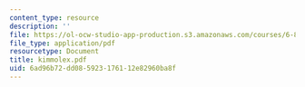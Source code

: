 ```yaml
---
content_type: resource
description: ''
file: https://ol-ocw-studio-app-production.s3.amazonaws.com/courses/6-863j-natural-language-and-the-computer-representation-of-knowledge-spring-2003/6ad96b72dd085923176112e82960ba8f_kimmolex.pdf
file_type: application/pdf
resourcetype: Document
title: kimmolex.pdf
uid: 6ad96b72-dd08-5923-1761-12e82960ba8f
---
```

